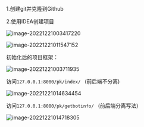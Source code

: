 1.创建git并克隆到Github

2.使用IDEA创建项目

![image-20221221003417220](C:\Users\Henry\AppData\Roaming\Typora\typora-user-images\image-20221221003417220.png)

![image-20221221011547152](C:\Users\Henry\AppData\Roaming\Typora\typora-user-images\image-20221221011547152.png)

初始化后的项目框架：

![image-20221221003711935](C:\Users\Henry\AppData\Roaming\Typora\typora-user-images\image-20221221003711935.png)

访问`127.0.0.1:8080/pk/index/ ` (前后端不分离)

![image-20221221014634454](C:\Users\Henry\AppData\Roaming\Typora\typora-user-images\image-20221221014634454.png)

访问`127.0.0.1:8080/pk/getbotinfo/ ` (前后端分离写法)

![image-20221221014718305](C:\Users\Henry\AppData\Roaming\Typora\typora-user-images\image-20221221014718305.png)